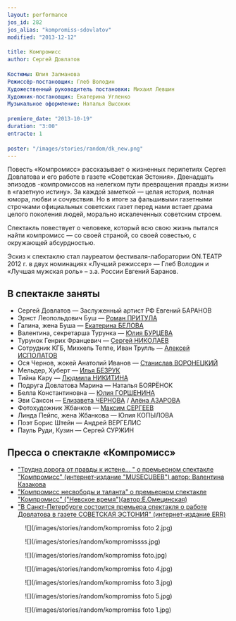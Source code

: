 ```yaml
---
layout: performance
jos_id: 282
jos_alias: "kompromiss-sdovlatov"
modified: "2013-12-12"

title: Компромисс
author: Сергей Довлатов

Костюмы: Юлия Залманова
Режиссёр-постановщик: Глеб Володин
Художественный руководитель постановки: Михаил Левшин
Художник-постановщик: Екатерина Угленко
Музыкальное оформление: Наталья Высоких

premiere_date: "2013-10-19"
duration: "3:00"
entracte: 1

poster: "/images/stories/random/dk_new.png"
---
```


Повесть «Компромисс» рассказывает о жизненных перипетиях Сергея Довлатова и его работе в газете «Советская Эстония». Двенадцать эпизодов -компромиссов на нелегком пути превращения правды жизни в «газетную истину». За каждой заметкой — целая история, полная юмора, любви и сочувствия. Но в итоге за фальшивыми газетными строчками официальных советских газет перед нами встает драма целого поколения людей, морально искалеченных советским строем.

Спектакль повествует о человеке, который всю свою жизнь пытался найти компромисс — со своей страной, со своей совестью, с окружающей абсурдностью.

Эскиз к спектаклю стал лауреатом фестиваля-лаборатории ON.ТЕАТР 2012 г. в двух номинациях «Лучший режиссер» — Глеб Володин и «Лучшая мужская роль» – з.а. России Евгений Баранов.


## В спектакле заняты

- Сергей Довлатов — Заслуженный артист РФ Евгений БАРАНОВ
- Эрнст Леопольдович Буш — [Роман ПРИТУЛА](50-roman-pritula.html)
- Галина, жена Буша — [Екатерина БЕЛОВА](23-belova-ekaterina.html)
- Валентина, секретарша Турунка — [Юлия БУРЦЕВА](78-ylia-burceva.html)
- Турунок Генрих Францевич — [Сергей НИКОЛАЕВ](52-sergei-nikolaev.html)
- Сотрудник КГБ, Михкель Теппе, Иван Трулль — [Алексей ИСПОЛАТОВ](53-aleksei-ispolatov.html)
- Ося Чернов, жокей Анатолий Иванов — [Станислав ВОРОНЕЦКИЙ](51-stas-voronetski.html)
- Мельдер, Хуберт — [Илья БЕЗРУК](83-bezryk-ilya.html)
- Тийна Кару — [Людмила НИКИТИНА](63-lyda-nikitina.html)
- Подруга Довлатова Марина — Наталья БОЯРЁНОК
- Белла Константиновна — [Юлия ГОРШЕНИНА](49-ylia-gorshenina.html)
- Эви Саксон — [Елизавета ЧЕРНОВА](48-chernovaelizaveta.html) / [Алёна АЗАРОВА](86-alena-azarova.html)
- Фотохудожник Жбанков — [Максим СЕРГЕЕВ](57-maxsim-sergeev.html)
- Линда Пейпс, жена Жбанкова — Юлия КОПЫЛОВА
- Поэт Борис Штейн — Андрей ВЕРГЕЛИС
- Пауль Руди, Кузин — Сергей СУРЖИН


## Пресса о спектакле «Компромисс»

- ["Трудна дорога от правды к истене… " о премьерном спектакле "Компромисс" (интернет-издание "MUSECUBEВ") автор: Валентина Казакова](156-pressakompromisstrudnadoroga.html)
- ["Компромисс несвободы и таланта" о премьерном спектакле "Компромисс" ("Невское время")(автор:Е.Омецинская)](154-kompromiss-sdovlatov-pressa-nevskoe-vremia.html)
- ["В Санкт-Петербурге состоится премьера спектакля о работе Довлатова в газете СОВЕТСКАЯ ЭСТОНИЯ" (интернет-издание ERR)](290-pressakompromiss1.html)

<figure>
![](/images/stories/random/kompromiss foto 2.jpg)
</figure>

<figure>
![](/images/stories/random/kompromissss.jpg)
</figure>

<figure>
![](/images/stories/random/kompromiss foto.jpg)
</figure>

<figure>
![](/images/stories/random/kompromiss foto 4.jpg)
</figure>

<figure>
![](/images/stories/random/kompromiss foto 3.jpg)
</figure>

<figure>
![](/images/stories/random/kompromiss foto 5.jpg)
</figure>

<figure>
![](/images/stories/random/kompromiss foto 1.jpg)
</figure>


